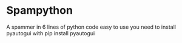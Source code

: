 # Spampython


A spammer in 6 lines of python code easy to use you need to install pyautogui with pip install pyautogui
